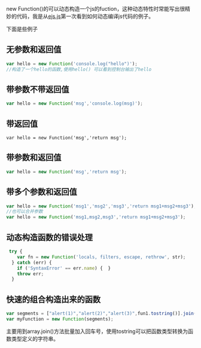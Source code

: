 new Function()的可以动态构造一个js的fuction，这种动态特性时常能写出很精妙的代码，我是从[ejs.js](https://github.com/tj/ejs/blob/master/lib/ejs.js)第一次看到如何动态编译js代码的例子。


下面是些例子

## 无参数和返回值
````javascript
var hello = new Function('console.log("hello")');
//构造了一个hello的函数,使用hello() 可以看到控制台输出了hello
````

##  带参数不带返回值
````javascript
var hello = new Function('msg','console.log(msg)');
````

##  带返回值
````javascripts
var hello = new Function('msg','return msg');
````

##  带参数和返回值
````javascript
var hello = new Function('msg','return msg');
````

##  带多个参数和返回值
````javascript
var hello = new Function('msg1','msg2','msg3','return msg1+msg2+msg3');
//也可以合并参数
var hello = new Function('msg1,msg2,msg3','return msg1+msg2+msg3');
````

##  动态构造函数的错误处理
````javascript
 try {
    var fn = new Function('locals, filters, escape, rethrow', str);
  } catch (err) {
    if ('SyntaxError' == err.name) {  }
    throw err;
  }
````

## 快速的组合构造出来的函数

````javascript
var segments = ["alert(1)","alert(2)","alert(3)",fun1.tostring()].join('\n');
var myFunction = new Function(segments);
````
主要用到array.join()方法批量加入回车号，使用tostring可以把函数类型转换为函数类型定义的字符串。





